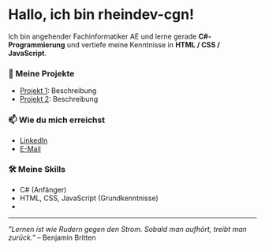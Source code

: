 # Hallo, ich bin rheindev-cgn!

Ich bin angehender Fachinformatiker AE und lerne gerade **C#-Programmierung** und vertiefe meine Kenntnisse in **HTML / CSS / JavaScript**.

### 🔧 Meine Projekte
- [Projekt 1](Link-zum-Projekt): Beschreibung
- [Projekt 2](Link-zum-Projekt): Beschreibung

### 📫 Wie du mich erreichst
- [LinkedIn](Link-zum-LinkedIn)
- [E-Mail](mailto:deine-email@example.com)

### 🛠️ Meine Skills
- C# (Anfänger)
- HTML, CSS, JavaScript (Grundkenntnisse)
- 

---
 *"Lernen ist wie Rudern gegen den Strom. Sobald man aufhört, treibt man zurück."* – Benjamin Britten
